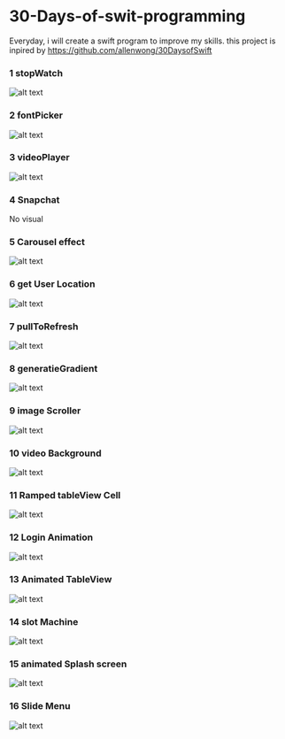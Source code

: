# 30-Days-of-swit-programming

Everyday, i will create a swift program to improve my skills. this project is inpired by https://github.com/allenwong/30DaysofSwift
### 1 stopWatch

![alt text](https://github.com/MadNoodle/30-Days-of-swit-programming/blob/master/01_stopWatch/stopWatch.gif)

### 2 fontPicker
![alt text](https://github.com/MadNoodle/30-Days-of-swit-programming/blob/master/fontPicker/fontPicker.gif)

### 3 videoPlayer
![alt text](https://github.com/MadNoodle/30-Days-of-swit-programming/blob/master/videoPlayer/videoPlayer.gif)

### 4 Snapchat
No visual

### 5 Carousel effect
![alt text](https://github.com/MadNoodle/30-Days-of-swit-programming/blob/master/Carousel/carousel.gif)

### 6 get User Location
![alt text](https://github.com/MadNoodle/30-Days-of-swit-programming/blob/master/GetLocation/getLocation.gif)

### 7 pullToRefresh
![alt text](https://github.com/MadNoodle/30-Days-of-swit-programming/blob/master/pullToRefresh/pullTpRefresh.gif)

### 8 generatieGradient 
![alt text](https://github.com/MadNoodle/30-Days-of-swit-programming/blob/master/gradient/gradient.gif)

### 9 image Scroller
![alt text](https://github.com/MadNoodle/30-Days-of-swit-programming/blob/master/imageScroller/imageScroller.gif)

### 10 video Background
![alt text](https://github.com/MadNoodle/30-Days-of-swit-programming/blob/master/videoBg/videoBg.gif)

### 11 Ramped tableView Cell
![alt text](https://github.com/MadNoodle/30-Days-of-swit-programming/blob/master/ClearTableViewCell/clearTableViewCell.gif)

### 12 Login Animation
![alt text](https://github.com/MadNoodle/30-Days-of-swit-programming/blob/master/LoginAnimation/loginAnimation.gif)

### 13 Animated TableView
![alt text](https://github.com/MadNoodle/30-Days-of-swit-programming/blob/master/animTableView/animatedTableView.gif)

### 14 slot Machine
![alt text](https://github.com/MadNoodle/30-Days-of-swit-programming/blob/master/slotMachine/slotMachine.gif)

### 15 animated Splash screen
![alt text](https://github.com/MadNoodle/30-Days-of-swit-programming/blob/master/animatedSplash/animatedSplash.gif)

### 16 Slide Menu
![alt text](https://github.com/MadNoodle/30-Days-of-swit-programming/blob/master/SlideMenu/slideMennu.gif)
